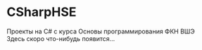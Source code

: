 # CSharpHSE
Проекты на C# с курса Основы программирования ФКН ВШЭ\
Здесь скоро что-нибудь появится...
